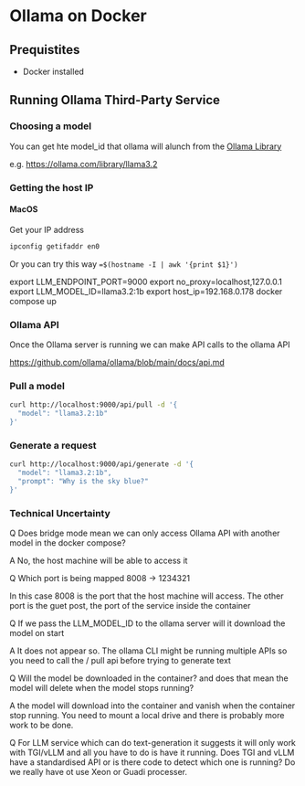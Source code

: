 # Ollama on Docker

## Prequistites
- Docker installed

## Running Ollama Third-Party Service

### Choosing a model

You can get hte model_id that ollama will alunch from the [Ollama Library](https://ollama.com/library)

e.g. https://ollama.com/library/llama3.2

### Getting the host IP

#### MacOS

Get your IP address

```sh
ipconfig getifaddr en0
```

Or you can try this way `=$(hostname -I | awk '{print $1}')`

export LLM_ENDPOINT_PORT=9000
export no_proxy=localhost,127.0.0.1
export LLM_MODEL_ID=llama3.2:1b
export host_ip=192.168.0.178
docker compose up

### Ollama API

Once the Ollama server is running we can make API calls to the ollama API

https://github.com/ollama/ollama/blob/main/docs/api.md

### Pull a model

``` sh
curl http://localhost:9000/api/pull -d '{
  "model": "llama3.2:1b"
}'
```

### Generate a request
```sh
curl http://localhost:9000/api/generate -d '{
  "model": "llama3.2:1b",
  "prompt": "Why is the sky blue?"
}'
```

### Technical Uncertainty

Q Does bridge mode mean we can only access Ollama API with another model in the docker compose?

A No, the host machine will be able to access it

Q Which port is being mapped 8008 -> 1234321

In this case 8008 is the port that the host machine will access. The other port is the guet post, the port of the service inside the container

Q If we pass the LLM_MODEL_ID to the ollama server will it download the model on start

A It does not appear so. The ollama CLI might be running multiple APIs so you need to call the / pull api before trying to generate text

Q Will the model be downloaded in the container? and does that mean the model will delete when the model stops running?

A the model will download into the container and vanish when the container stop running. You need to mount a local drive and there is probably more work to be done.

Q For LLM service which can do text-generation it suggests it will only work with TGI/vLLM and all you have to do is have it running. Does TGI and vLLM have a standardised API or is there code to detect which one is running? Do we really have ot use Xeon or Guadi processer. 